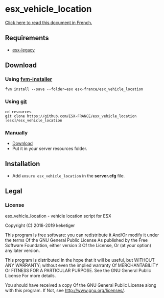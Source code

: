 # esx_vehicle_location

[Click here to read this document in French.](https://github.com/esx-france/esx_vehicle_location/wiki/README--Fran%C3%A7ais)

## Requirements
* [esx-legacy](https://github.com/esx-framework/esx-legacy)

## Download
### Using [fvm-installer](https://github.com/qlaffont/fvm-installer)
```
fvm install --save --folder=esx esx-france/esx_vehicle_location
```

### Using [git](https://git-scm.com/)
```
cd resources
git clone https://github.com/ESX-FRANCE/esx_vehicle_location [esx]/esx_vehicle_location
```

### Manually
* [Download](https://github.com/ESX-FRANCE/esx_vehicle_location/archive/master.zip)
* Put it in your server resources folder.

## Installation
* Add ``ensure esx_vehicle_location`` in the **server.cfg** file.

## Legal
### License
esx_vehicle_location - vehicle location script for ESX

Copyright (C) 2018-2019 keketiger

This program Is free software: you can redistribute it And/Or modify it under the terms Of the GNU General Public License As published by the Free Software Foundation, either version 3 Of the License, Or (at your option) any later version.

This program Is distributed In the hope that it will be useful, but WITHOUT ANY WARRANTY; without even the implied warranty Of MERCHANTABILITY Or FITNESS FOR A PARTICULAR PURPOSE. See the GNU General Public License For more details.

You should have received a copy Of the GNU General Public License along with this program. If Not, see http://www.gnu.org/licenses/.
